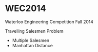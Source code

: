 WEC2014
=======

Waterloo Engineering Competition Fall 2014

Travelling Salesmen Problem
- Multiple Salesmen
- Manhattan Distance
